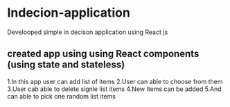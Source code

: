 # Indecion-application
Develooped simple in decison application using React js
## created app using using React components (using state and stateless)
1.In this app user can add list of items
2.User can able to choose from them
3.User cab able to delete signle list items 
4.New Items can be added
5.And can able to pick one random list items
